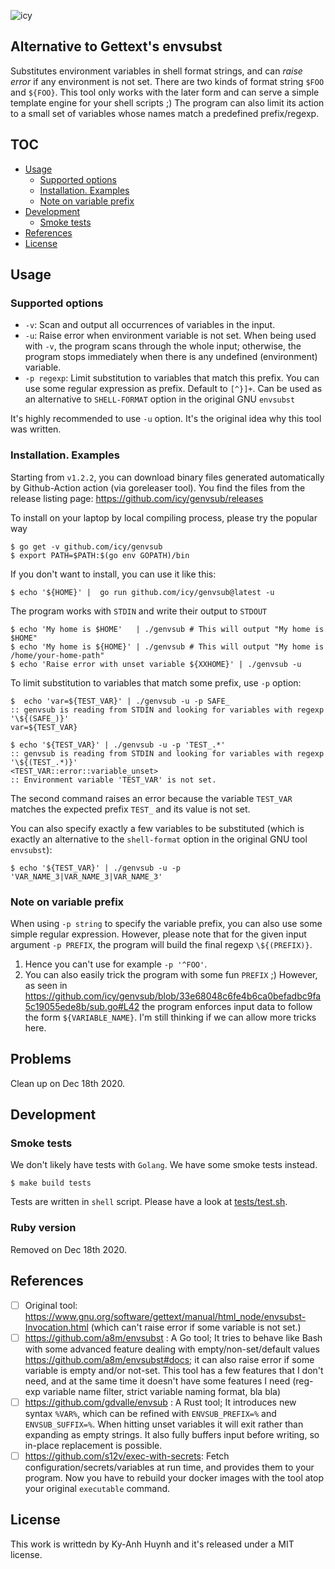 ![icy](https://github.com/icy/genvsub/workflows/icy/badge.svg)

## Alternative to Gettext's envsubst

Substitutes environment variables in shell format strings,
and can *raise error* if any environment is not set.
There are two kinds of format string `$FOO` and `${FOO}`.
This tool only works with the later form and can serve a simple
template engine for your shell scripts ;)
The program can also limit its action to a small set of variables
whose names match a predefined prefix/regexp.

## TOC

* [Usage](#usage)
  * [Supported options](#supported-options)
  * [Installation. Examples](#installation-examples)
  * [Note on variable prefix](#note-on-variable-prefix)
* [Development](#development)
  * [Smoke tests](#smoke-tests)
* [References](#references)
* [License](#license)

## Usage

### Supported options

* `-v`: Scan and output all occurrences of variables in the input.
* `-u`: Raise error when environment variable is not set.
        When being used with `-v`, the program scans through the whole
        input; otherwise, the program stops immediately when there is
        any undefined (environment) variable.
* `-p regexp`: Limit substitution to variables that match this prefix.
        You can use some regular expression as prefix.
        Default to `[^}]+`. Can be used as an alternative
        to `SHELL-FORMAT` option in the original GNU `envsubst`

It's highly recommended to use `-u` option. It's the original idea
why this tool was written.

### Installation. Examples

Starting from `v1.2.2`, you can download binary files generated automatically
by Github-Action action (via goreleaser tool). You find the files from
the release listing page: https://github.com/icy/genvsub/releases

To install on your laptop by local compiling process, please try the popular way

    $ go get -v github.com/icy/genvsub
    $ export PATH=$PATH:$(go env GOPATH)/bin

If you don't want to install, you can use it like this:

    $ echo '${HOME}' |  go run github.com/icy/genvsub@latest -u
    
The program works with `STDIN` and write their output to `STDOUT`

    $ echo 'My home is $HOME'   | ./genvsub # This will output "My home is $HOME"
    $ echo 'My home is ${HOME}' | ./genvsub # This will output "My home is /home/your-home-path"
    $ echo 'Raise error with unset variable ${XXHOME}' | ./genvsub -u

To limit substitution to variables that match some prefix, use `-p` option:

    $  echo 'var=${TEST_VAR}' | ./genvsub -u -p SAFE_
    :: genvsub is reading from STDIN and looking for variables with regexp '\${(SAFE_)}'
    var=${TEST_VAR}

    $ echo '${TEST_VAR}' | ./genvsub -u -p 'TEST_.*'
    :: genvsub is reading from STDIN and looking for variables with regexp '\${(TEST_.*)}'
    <TEST_VAR::error::variable_unset>
    :: Environment variable 'TEST_VAR' is not set.

The second command raises an error because the variable `TEST_VAR` matches
the expected prefix `TEST_` and its value is not set.

You can also specify exactly a few variables to be substituted
(which is exactly an alternative to the `shell-format` option
in the original GNU tool `envsubst`):

    $ echo '${TEST_VAR}' | ./genvsub -u -p 'VAR_NAME_3|VAR_NAME_3|VAR_NAME_3'

### Note on variable prefix

When using `-p string` to specify the variable prefix, you can also use
some simple regular expression. However, please note that for the given
input argument `-p PREFIX`, the  program will build the final regexp
`\${(PREFIX)}`.

1. Hence you can't use for example `-p '^FOO'`.
2. You can also easily trick the program with some fun `PREFIX` ;)
   However, as seen in
   https://github.com/icy/genvsub/blob/33e68048c6fe4b6ca0befadbc9fa5c19055ede8b/sub.go#L42
   the program enforces input data to follow the form `${VARIABLE_NAME}`.
   I'm still thinking if we can allow more tricks here.

## Problems

Clean up on Dec 18th 2020.

## Development

### Smoke tests

We don't likely have tests with `Golang`. We have some smoke tests instead.

```
$ make build tests
```

Tests are written in `shell` script.
Please have a look at [tests/test.sh](tests/test.sh).

### Ruby version

Removed on Dec 18th 2020.

## References

- [ ] Original tool: https://www.gnu.org/software/gettext/manual/html_node/envsubst-Invocation.html
    (which can't raise error if some variable is not set.)
- [ ] https://github.com/a8m/envsubst : A Go tool; It tries to behave like Bash with some
     advanced feature dealing with empty/non-set/default values
     https://github.com/a8m/envsubst#docs; it can also raise error if some variable
     is empty and/or not-set. This tool has a few features that I don't need,
     and at the same time it doesn't have some features I need (reg-exp variable name
     filter, strict variable naming format, bla bla)
- [ ] https://github.com/gdvalle/envsub : A Rust tool; It introduces new syntax `%VAR%`,
      which can be refined with `ENVSUB_PREFIX=%` and `ENVSUB_SUFFIX=%`.
      When hitting unset variables it will exit rather than expanding as empty strings.
      It also fully buffers input before writing, so in-place replacement is possible.
- [ ] https://github.com/s12v/exec-with-secrets: Fetch configuration/secrets/variables
      at run time, and provides them to your program. Now you have to rebuild your
      docker images with the tool atop your original `executable` command.

## License

This work is writtedn by Ky-Anh Huynh
and it's released under a MIT license.
